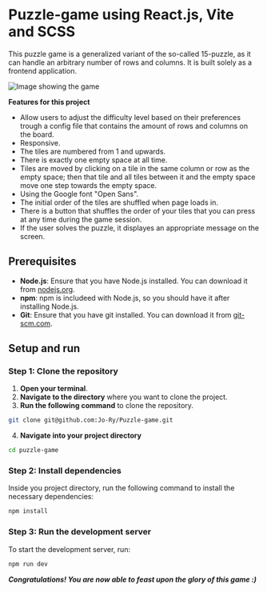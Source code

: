 # Puzzle-game using React.js, Vite and SCSS
This puzzle game is a generalized variant of the so-called 15-puzzle, as it can handle an arbitrary number of rows and columns. It is built solely as a frontend application.

![Image showing the game](https://github.com/Jo-Ry/Puzzle-game/assets/55887405/8a4874e4-eca5-4bf2-9832-8de46626fd43)

**Features for this project**
* Allow users to adjust the difficulty level based on their preferences trough a config file that contains the amount of rows and columns on the board.
* Responsive.
* The tiles are numbered from 1 and upwards.
* There is exactly one empty space at all time.
* Tiles are moved by clicking on a tile in the same column or row as the empty space; then that tile and all tiles between it and the empty space move one step towards the empty space.
* Using the Google font "Open Sans".
* The initial order of the tiles are shuffled when page loads in.
* There is a button that shuffles the order of your tiles that you can press at any time during the game session.
* If the user solves the puzzle, it displayes an appropriate message on the screen.

## Prerequisites

- **Node.js**: Ensure that you have Node.js installed. You can download it from [nodejs.org](https://nodejs.org/en).
- **npm**: npm is includeed with Node.js, so you should have it after installing Node.js.
- **Git**: Ensure that you have git installed. You can download it from [git-scm.com](https://git-scm.com/).

## Setup and run

### Step 1: Clone the repository

1. **Open your terminal**.
2. **Navigate to the directory** where you want to clone the project.
3. **Run the following command** to clone the repository.

```bash
git clone git@github.com:Jo-Ry/Puzzle-game.git
```

4. **Navigate into your project directory**

```bash
cd puzzle-game
```

### Step 2: Install dependencies

Inside you project directory, run the following command to install the necessary dependencies:

```bash
npm install
```

### Step 3: Run the development server

To start the development server, run:

```bash
npm run dev
```

**_Congratulations! You are now able to feast upon the glory of this game :)_**
